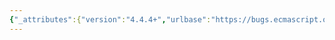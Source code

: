 ```yaml
---
{"_attributes":{"version":"4.4.4+","urlbase":"https://bugs.ecmascript.org/","maintainer":"dherman@mozilla.com"},"bug":{"bug_id":1173,"creation_ts":"2012-12-22 14:36:00 -0800","short_desc":"11.8.1: \"instanceofOperator(O,C)\"","delta_ts":"2013-03-08 14:44:28 -0800","product":"Draft for 6th Edition","component":"editorial issue","version":"Rev 13: December 21, 2012 Draft","rep_platform":"All","op_sys":"All","bug_status":"RESOLVED","resolution":"FIXED","priority":"Normal","bug_severity":"minor","everconfirmed":true,"reporter":{"uid":"jmdyck","name":"Michael Dyck"},"assigned_to":{"uid":"allen","name":"Allen Wirfs-Brock"},"long_desc":[{"commentid":3092,"comment_count":0,"who":{"uid":"jmdyck","name":"Michael Dyck"},"bug_when":"2012-12-22 14:36:42 -0800","thetext":"11.8.1 Runtime Semantics\nunder \"Runtime Semantics: Evaluation\",\nthe preamble for the abstract operatation instanceofOperator says:\n    The abstract operation instanceofOperator(O,C) implements ...\nwhere the 'O' and 'C' are in upright font.\n\nThey should presumably be in italic font.\n\nAlso, maybe insert a space after the comma."},{"commentid":3245,"comment_count":1,"who":{"uid":"allen","name":"Allen Wirfs-Brock"},"bug_when":"2013-02-27 18:05:00 -0800","thetext":"fixed in rev 14 editor's draft"},{"commentid":3377,"comment_count":2,"who":{"uid":"allen","name":"Allen Wirfs-Brock"},"bug_when":"2013-03-08 14:44:28 -0800","thetext":"in Rev 14 draft"}]}}
---
```

